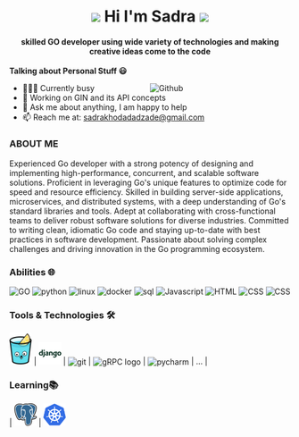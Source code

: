 <h1 align="Center"> <img src="https://media.giphy.com/media/ksE9feSa2b4V2GYwY4/giphy.gif" width="30"> Hi I'm Sadra <img src="https://media.giphy.com/media/ksE9feSa2b4V2GYwY4/giphy.gif" width="30"> </h1>


<h4 align="Center">  skilled GO developer using wide variety of technologies and making creative ideas come to the code </h4>

<!-- Talking about you -->

**Talking about Personal Stuff 😃**

<!-- Any image aligned to the right. Beware the width -->
<!--img width="55%" align="right" alt="Github" src="https://raw.githubusercontent.com/onimur/.github/master/.resources/git-header.svg" /-->
<!--<img width="50%" align="right" alt="Github" src="https://images.unsplash.com/photo-1599837487527-e009248aa71b?ixlib=rb-1.2.1&ixid=MnwxMjA3fDB8MHxwaG90by1wYWdlfHx8fGVufDB8fHx8&auto=format&fit=crop&w=987&q=80"/>-->
<img width="50%" align="right" alt="Github" src="https://media.giphy.com/media/5eLDrEaRGHegx2FeF2/giphy.gif"/>

-   👨🏽‍💻 Currently busy 
-   🌱 Working on GIN and its API concepts
-   💬 Ask me about anything, I am happy to help
-   📫 Reach me at: sadrakhodadadzade@gmail.com

### ABOUT ME 
Experienced Go developer with a strong potency of designing and implementing high-performance, concurrent, and scalable software solutions. Proficient in leveraging Go's unique features to optimize code for speed and resource efficiency. Skilled in building server-side applications, microservices, and distributed systems, with a deep understanding of Go's standard libraries and tools. Adept at collaborating with cross-functional teams to deliver robust software solutions for diverse industries. Committed to writing clean, idiomatic Go code and staying up-to-date with best practices in software development. Passionate about solving complex challenges and driving innovation in the Go programming ecosystem. 





### Abilities 🌐





  
![GO](https://img.shields.io/badge/GO-white?style=for-the-badge&logo=GO)
![python](https://img.shields.io/badge/python-white?style=for-the-badge&logo=python)
![linux](https://img.shields.io/badge/linux-white?style=for-the-badge&logo=linux)
![docker](https://img.shields.io/badge/docker-white?style=for-the-badge&logo=docker)
![sql](https://img.shields.io/badge/sql-white?style=for-the-badge&logo=sql)
![Javascript](https://img.shields.io/badge/Javascript-white?style=for-the-badge&logo=javascript)
![HTML](https://img.shields.io/badge/html5-white?style=for-the-badge&logo=html5)
![CSS](https://img.shields.io/badge/css-white?style=for-the-badge&logo=css)
![CSS](https://img.shields.io/badge/ProblemSolving-white?style=for-the-badge&logo=ProblemSolving)



### Tools & Technologies 🛠️




 <img src="https://raw.githubusercontent.com/gin-gonic/logo/master/color.png" width="40"> |
<img src="https://raw.githubusercontent.com/github/explore/80688e429a7d4ef2fca1e82350fe8e3517d3494d/topics/django/django.png" alt="django" width="40"> | <img src="https://raw.githubusercontent.com/Delta456/Delta456/master/img/git.png" alt="git" width="40"> | <img src="https://avatars.githubusercontent.com/u/7802525?s=200&v=4" alt="gRPC logo" width="40"> | <img src="https://uxwing.com/wp-content/themes/uxwing/download/web-app-development/rest-api-icon.png" alt="pycharm" width="40"> | ... | 


### Learning📚

| <img src="https://raw.githubusercontent.com/github/explore/80688e429a7d4ef2fca1e82350fe8e3517d3494d/topics/postgresql/postgresql.png" alt="postgresql" width="40"> | <img src="https://raw.githubusercontent.com/github/explore/80688e429a7d4ef2fca1e82350fe8e3517d3494d/topics/kubernetes/kubernetes.png" alt="postgresql" width="40"> 

